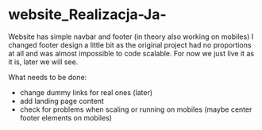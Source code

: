 # website_Realizacja-Ja-

Website has simple navbar and footer (in theory also working on mobiles)
I changed footer design a little bit as the original project had no proportions at all and was almost impossible to code scalable. For now we just live it as it is, later we will see.

What needs to be done:
- change dummy links for real ones (later)
- add landing page content
- check for problems when scaling or running on mobiles (maybe center footer elements on mobiles)
